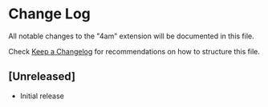 # Change Log

All notable changes to the "4am" extension will be documented in this file.

Check [Keep a Changelog](http://keepachangelog.com/) for recommendations on how to structure this file.

## [Unreleased]

- Initial release
